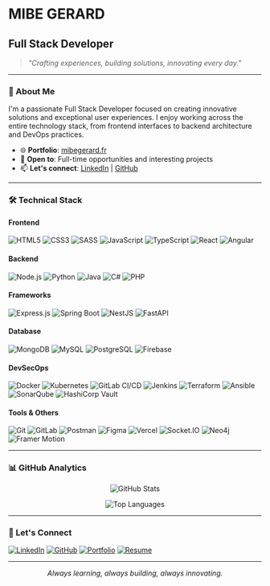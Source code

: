 # MIBE GERARD

## Full Stack Developer

> *"Crafting experiences, building solutions, innovating every day."*

---

### 🚀 About Me

I'm a passionate Full Stack Developer focused on creating innovative solutions and exceptional user experiences. I enjoy working across the entire technology stack, from frontend interfaces to backend architecture and DevOps practices.

- 🌐 **Portfolio**: [mibegerard.fr](https://www.mibegerard.fr/)
- 💼 **Open to**: Full-time opportunities and interesting projects
- 📫 **Let's connect**: [LinkedIn](https://www.linkedin.com/in/mibekeumeni/) | [GitHub](https://github.com/mibegerard)

---

### 🛠️ Technical Stack

#### Frontend
![HTML5](https://img.shields.io/badge/HTML5-E34F26?style=flat-square&logo=html5&logoColor=white)
![CSS3](https://img.shields.io/badge/CSS3-1572B6?style=flat-square&logo=css3&logoColor=white)
![SASS](https://img.shields.io/badge/SASS-CC6699?style=flat-square&logo=sass&logoColor=white)
![JavaScript](https://img.shields.io/badge/JavaScript-F7DF1E?style=flat-square&logo=javascript&logoColor=black)
![TypeScript](https://img.shields.io/badge/TypeScript-3178C6?style=flat-square&logo=typescript&logoColor=white)
![React](https://img.shields.io/badge/React-61DAFB?style=flat-square&logo=react&logoColor=black)
![Angular](https://img.shields.io/badge/Angular-DD0031?style=flat-square&logo=angular&logoColor=white)

#### Backend
![Node.js](https://img.shields.io/badge/Node.js-83CD29?style=flat-square&logo=nodedotjs&logoColor=white)
![Python](https://img.shields.io/badge/Python-3776AB?style=flat-square&logo=python&logoColor=white)
![Java](https://img.shields.io/badge/Java-007396?style=flat-square&logo=openjdk&logoColor=white)
![C#](https://img.shields.io/badge/C%23-239120?style=flat-square&logo=csharp&logoColor=white)
![PHP](https://img.shields.io/badge/PHP-777BB4?style=flat-square&logo=php&logoColor=white)

#### Frameworks
![Express.js](https://img.shields.io/badge/Express.js-000000?style=flat-square&logo=express&logoColor=white)
![Spring Boot](https://img.shields.io/badge/Spring_Boot-6DB33F?style=flat-square&logo=springboot&logoColor=white)
![NestJS](https://img.shields.io/badge/NestJS-E0234E?style=flat-square&logo=nestjs&logoColor=white)
![FastAPI](https://img.shields.io/badge/FastAPI-009688?style=flat-square&logo=fastapi&logoColor=white)

#### Database
![MongoDB](https://img.shields.io/badge/MongoDB-47A248?style=flat-square&logo=mongodb&logoColor=white)
![MySQL](https://img.shields.io/badge/MySQL-4479A1?style=flat-square&logo=mysql&logoColor=white)
![PostgreSQL](https://img.shields.io/badge/PostgreSQL-336791?style=flat-square&logo=postgresql&logoColor=white)
![Firebase](https://img.shields.io/badge/Firebase-FFCA28?style=flat-square&logo=firebase&logoColor=black)

#### DevSecOps
![Docker](https://img.shields.io/badge/Docker-2496ED?style=flat-square&logo=docker&logoColor=white)
![Kubernetes](https://img.shields.io/badge/Kubernetes-326CE5?style=flat-square&logo=kubernetes&logoColor=white)
![GitLab CI/CD](https://img.shields.io/badge/GitLab_CI/CD-FC6D26?style=flat-square&logo=gitlab&logoColor=white)
![Jenkins](https://img.shields.io/badge/Jenkins-D33833?style=flat-square&logo=jenkins&logoColor=white)
![Terraform](https://img.shields.io/badge/Terraform-623CE4?style=flat-square&logo=terraform&logoColor=white)
![Ansible](https://img.shields.io/badge/Ansible-EE0000?style=flat-square&logo=ansible&logoColor=white)
![SonarQube](https://img.shields.io/badge/SonarQube-4E9BCD?style=flat-square&logo=sonarqube&logoColor=white)
![HashiCorp Vault](https://img.shields.io/badge/HashiCorp_Vault-000000?style=flat-square&logo=vault&logoColor=white)

#### Tools & Others
![Git](https://img.shields.io/badge/Git-F05032?style=flat-square&logo=git&logoColor=white)
![GitLab](https://img.shields.io/badge/GitLab-FC6D26?style=flat-square&logo=gitlab&logoColor=white)
![Postman](https://img.shields.io/badge/Postman-FF6C37?style=flat-square&logo=postman&logoColor=white)
![Figma](https://img.shields.io/badge/Figma-F24E1E?style=flat-square&logo=figma&logoColor=white)
![Vercel](https://img.shields.io/badge/Vercel-000000?style=flat-square&logo=vercel&logoColor=white)
![Socket.IO](https://img.shields.io/badge/Socket.IO-010101?style=flat-square&logo=socketdotio&logoColor=white)
![Neo4j](https://img.shields.io/badge/Neo4j-008CC1?style=flat-square&logo=neo4j&logoColor=white)
![Framer Motion](https://img.shields.io/badge/Framer_Motion-0055FF?style=flat-square&logo=framer&logoColor=white)

---

### 📊 GitHub Analytics

<div align="center">

![GitHub Stats](https://github-readme-stats.vercel.app/api?username=mibegerard&show_icons=true&theme=minimal&hide_border=true&count_private=true)

![Top Languages](https://github-readme-stats.vercel.app/api/top-langs/?username=mibegerard&layout=compact&theme=minimal&hide_border=true)

</div>

---

### 🤝 Let's Connect

[![LinkedIn](https://img.shields.io/badge/LinkedIn-0077B5?style=for-the-badge&logo=linkedin&logoColor=white)](https://www.linkedin.com/in/mibekeumeni/)
[![GitHub](https://img.shields.io/badge/GitHub-100000?style=for-the-badge&logo=github&logoColor=white)](https://github.com/mibegerard)
[![Portfolio](https://img.shields.io/badge/Portfolio-000000?style=for-the-badge&logo=About.me&logoColor=white)](https://www.mibegerard.fr/)
[![Resume](https://img.shields.io/badge/Resume-4285F4?style=for-the-badge&logo=googledrive&logoColor=white)](https://drive.google.com/file/d/1maOSqhhdrMNhHrM6sTrfDd_Xc6FSFH3h/view?usp=sharing)

---

<div align="center">
  <i>Always learning, always building, always innovating.</i>
</div>
